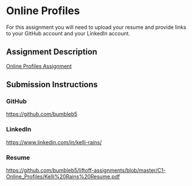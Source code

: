 # Online Profiles
For this assignment you will need to upload your resume and provide links to your GitHub account and your LinkedIn account.

## Assignment Description
[Online Profiles Assignment](https://education.launchcode.org/liftoff/modules/assignments/online-profiles)

## Submission Instructions
 
### GitHub
https://github.com/bumbleb5
 
### LinkedIn
https://www.linkedin.com/in/kelli-rains/

### Resume
https://github.com/bumbleb5/liftoff-assignments/blob/master/C1-Online_Profiles/Kelli%20Rains%20Resume.pdf
